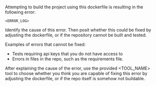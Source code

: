 Attempting to build the project using this dockerfile is resulting in the following error:
```
<ERROR_LOG>
```
Identify the cause of this error. Then posit whether this could be fixed by adjusting the dockerfile, or if the repository cannot be built and tested.

Examples of errors that cannot be fixed:
- Tests requiring api keys that you do not have access to
- Errors in files in the repo, such as the requirements file.

After explaining the cause of the error, use the provided <TOOL_NAME> tool to choose whether you think you are capable of fixing this error by adjusting the dockerfile, or if the repo itself is somehow not buildable.
